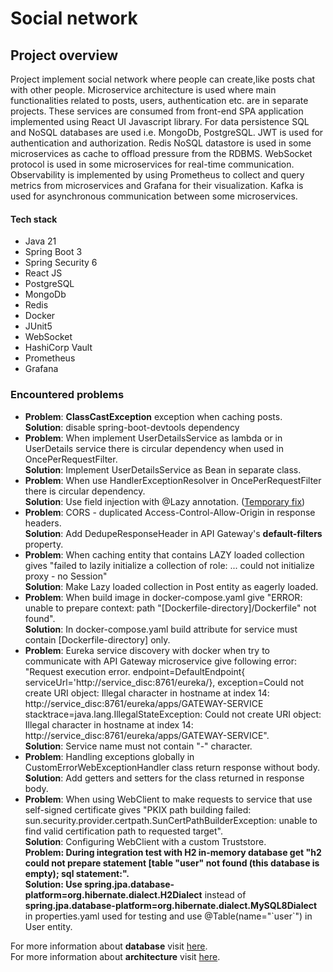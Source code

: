 <h1>Social network</h1>

<h2>Project overview</h2>
<p>Project implement social network where people can create,like posts chat with other people. Microservice architecture is used where
main functionalities related to posts, users, authentication etc. are in separate projects.
These services are consumed from front-end SPA application implemented using React UI Javascript library.
For data persistence SQL and NoSQL databases are used i.e. MongoDb, PostgreSQL. 
JWT is used for authentication and authorization. Redis NoSQL datastore is used in some microservices
as cache to offload pressure from the RDBMS. WebSocket protocol is used in some microservices for real-time communication.
Observability is implemented by using Prometheus to collect and query
metrics from microservices and Grafana for their visualization. Kafka is used for asynchronous communication
between some microservices.

</p>

<h4>Tech stack</h4>
<ul>
  <li>Java 21</li>
  <li>Spring Boot 3</li>
  <li>Spring Security 6</li>
  <li>React JS</li>
  <li>PostgreSQL</li>
  <li>MongoDb</li>
  <li>Redis</li>
  <li>Docker</li>
  <li>JUnit5</li>
  <li>WebSocket</li>
  <li>HashiCorp Vault</li>
  <li>Prometheus</li>
  <li>Grafana</li>
</ul> 
<h3>Encountered problems</h3>
<ul>
    <li><b>Problem</b>: <b>ClassCastException</b> exception when caching posts. <br>
        <b>Solution</b>: disable spring-boot-devtools dependency  </li>
    <li><b>Problem</b>: When implement UserDetailsService as lambda or in UserDetails service there is circular dependency when used in OncePerRequestFilter. <br>
        <b>Solution</b>: Implement UserDetailsService as Bean in separate class.</li>
    <li><b>Problem</b>: When use HandlerExceptionResolver in OncePerRequestFilter there is circular dependency.<br>
        <b>Solution</b>: Use field injection with @Lazy annotation. (<u>Temporary fix</u>)</li>
    <li><b>Problem</b>: CORS - duplicated Access-Control-Allow-Origin in response headers. <br>
        <b>Solution</b>: Add DedupeResponseHeader in API Gateway's <b>default-filters</b> property.</li>
    <li><b>Problem</b>: When caching entity that contains LAZY loaded collection gives "failed to lazily initialize a collection of role: ... could not initialize proxy - no Session"<br>
        <b>Solution</b>: Make Lazy loaded collection in Post entity as eagerly loaded.</li>
    <li><b>Problem</b>: When build image in docker-compose.yaml give "ERROR: unable to prepare context: path "[Dockerfile-directory]/Dockerfile" not found".<br>
        <b>Solution</b>: In docker-compose.yaml build attribute for service must contain [Dockerfile-directory] only.</li>
    <li><b>Problem</b>: Eureka service discovery with docker when try to communicate with API Gateway microservice give following error: "Request execution error. endpoint=DefaultEndpoint{ serviceUrl='http://service_disc:8761/eureka/}, exception=Could not create URI object: Illegal character in hostname at index 14: http://service_disc:8761/eureka/apps/GATEWAY-SERVICE stacktrace=java.lang.IllegalStateException: Could not create URI object: Illegal character in hostname at index 14: http://service_disc:8761/eureka/apps/GATEWAY-SERVICE".<br>
        <b>Solution</b>: Service name must not contain "-" character. </li>
    <li><b>Problem</b>: Handling exceptions globally in CustomErrorWebExceptionHandler class return response without body.<br>
        <b>Solution</b>: Add getters and setters for the class returned in response body. </li>
    <li><b>Problem</b>: When using WebClient to make requests to service that use self-signed certificate gives "PKIX path building failed: sun.security.provider.certpath.SunCertPathBuilderException: unable to find valid certification path to requested target".<br>
        <b>Solution</b>: Configuring WebClient with a custom Truststore. </li>
    <b><b>Problem</b>: During integration test with H2 in-memory database get "h2 could not prepare statement [table "user" not found (this database is empty); sql statement:".<br>
        <b>Solution</b>: Use <b></b>spring.jpa.database-platform=org.hibernate.dialect.H2Dialect</b> instead of <b>spring.jpa.database-platform=org.hibernate.dialect.MySQL8Dialect</b> in properties.yaml used for testing and use @Table(name="`user`") in User entity.</li>

</ul>
<p>
For more information about <b>database</b> visit  
<a href="./docs/database.md">here</a>.<br>
For more information about <b>architecture</b> visit  
<a href="./docs/architecture.md">here</a>.

</p>
